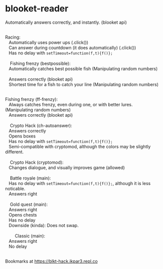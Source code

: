 # blooket-reader 
Automatically answers correctly, and instantly. (blooket api)</br></br>

Racing:</br>
&nbsp;&nbsp;&nbsp;Automatically uses power ups (.click())</br> 
&nbsp;&nbsp;&nbsp;Can answer during countdown (it does automatically) (.click())</br>
&nbsp;&nbsp;&nbsp;Has no delay with `setTimeout=function(f,t){f()};`</br></br>
&nbsp;&nbsp;&nbsp;
Fishing frenzy (bestpossible):</br>
&nbsp;&nbsp;&nbsp;Automatically catches best possible fish (Manipulating random numbers)</br></br>
&nbsp;&nbsp;&nbsp;Answers correctly (blooket api)</br>
&nbsp;&nbsp;&nbsp;Shortest time for a fish to catch your line (Manipulating random numbers)</br></br>

Fishing frenzy (ff-frenzy):</br>
&nbsp;&nbsp;&nbsp;Always catches frenzy, even during one, or with better lures. (Manipulating random numbers)</br>
&nbsp;&nbsp;&nbsp;Answers correctly (blooket api)</br></br>
&nbsp;&nbsp;&nbsp;
Crypto Hack (ch-autoanswer):</br>
&nbsp;&nbsp;&nbsp;Answers correctly</br>
&nbsp;&nbsp;&nbsp;Opens boxes</br>
&nbsp;&nbsp;&nbsp;Has no delay with `setTimeout=function(f,t){f()};`</br>
&nbsp;&nbsp;&nbsp;Semi-compatible with cryptomod, although the colors may be slightly different.</br></br>
&nbsp;&nbsp;&nbsp;
Crypto Hack (cryptomod):</br>
&nbsp;&nbsp;&nbsp;Changes dialogue, and visually improves game (allowed)</br></br>
&nbsp;&nbsp;&nbsp;
Battle royale (main):</br>
&nbsp;&nbsp;&nbsp;Has no delay with `setTimeout=function(f,t){f()};`, although it is less noticable.</br>
&nbsp;&nbsp;&nbsp;Answers right</br></br>
&nbsp;&nbsp;&nbsp;
 Gold quest (main):</br>
&nbsp;&nbsp;&nbsp;Answers right</br>
&nbsp;&nbsp;&nbsp;Opens chests</br>
&nbsp;&nbsp;&nbsp;Has no delay</br>
&nbsp;&nbsp;&nbsp;Downside (kinda): Does not swap.</br></br>
&nbsp;&nbsp;&nbsp;
&nbsp;&nbsp;&nbsp;
Classic (main):</br>
&nbsp;&nbsp;&nbsp;Answers right</br>
&nbsp;&nbsp;&nbsp;No delay</br></br>
 
 Bookmarks at https://blkt-hack.ikpar3.repl.co
&nbsp;&nbsp;&nbsp;
